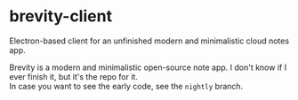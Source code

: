 # brevity-client
Electron-based client for an unfinished modern and minimalistic cloud notes app.

Brevity is a modern and minimalistic open-source note app. I don't know if I ever finish it, but it's the repo for it.<br>
In case you want to see the early code, see the `nightly` branch.
